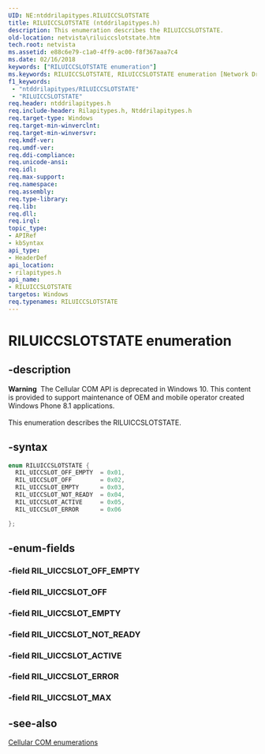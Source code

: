 ```yaml
---
UID: NE:ntddrilapitypes.RILUICCSLOTSTATE
title: RILUICCSLOTSTATE (ntddrilapitypes.h)
description: This enumeration describes the RILUICCSLOTSTATE.
old-location: netvista\riluiccslotstate.htm
tech.root: netvista
ms.assetid: e88c6e79-c1a0-4ff9-ac00-f8f367aaa7c4
ms.date: 02/16/2018
keywords: ["RILUICCSLOTSTATE enumeration"]
ms.keywords: RILUICCSLOTSTATE, RILUICCSLOTSTATE enumeration [Network Drivers Starting with Windows Vista], RIL_UICCSLOT_ACTIVE, RIL_UICCSLOT_EMPTY, RIL_UICCSLOT_ERROR, RIL_UICCSLOT_NOT_READY, RIL_UICCSLOT_OFF, RIL_UICCSLOT_OFF_EMPTY, netvista.riluiccslotstate, rilapitypes/RILUICCSLOTSTATE, rilapitypes/RIL_UICCSLOT_ACTIVE, rilapitypes/RIL_UICCSLOT_EMPTY, rilapitypes/RIL_UICCSLOT_ERROR, rilapitypes/RIL_UICCSLOT_NOT_READY, rilapitypes/RIL_UICCSLOT_OFF, rilapitypes/RIL_UICCSLOT_OFF_EMPTY
f1_keywords:
 - "ntddrilapitypes/RILUICCSLOTSTATE"
 - "RILUICCSLOTSTATE"
req.header: ntddrilapitypes.h
req.include-header: Rilapitypes.h, Ntddrilapitypes.h
req.target-type: Windows
req.target-min-winverclnt:
req.target-min-winversvr:
req.kmdf-ver:
req.umdf-ver:
req.ddi-compliance:
req.unicode-ansi:
req.idl:
req.max-support:
req.namespace:
req.assembly:
req.type-library:
req.lib:
req.dll:
req.irql:
topic_type:
- APIRef
- kbSyntax
api_type:
- HeaderDef
api_location:
- rilapitypes.h
api_name:
- RILUICCSLOTSTATE
targetos: Windows
req.typenames: RILUICCSLOTSTATE
---
```


# RILUICCSLOTSTATE enumeration


## -description


<div class="alert"><b>Warning</b>  The Cellular COM API is deprecated in Windows 10. This content is provided to support maintenance of OEM and mobile operator created Windows Phone 8.1 applications.</div><div> </div>This enumeration describes the RILUICCSLOTSTATE.


## -syntax


```cpp
enum RILUICCSLOTSTATE {
  RIL_UICCSLOT_OFF_EMPTY  = 0x01,
  RIL_UICCSLOT_OFF        = 0x02,
  RIL_UICCSLOT_EMPTY      = 0x03,
  RIL_UICCSLOT_NOT_READY  = 0x04,
  RIL_UICCSLOT_ACTIVE     = 0x05,
  RIL_UICCSLOT_ERROR      = 0x06

};
```


## -enum-fields




### -field RIL_UICCSLOT_OFF_EMPTY


### -field RIL_UICCSLOT_OFF


### -field RIL_UICCSLOT_EMPTY


### -field RIL_UICCSLOT_NOT_READY


### -field RIL_UICCSLOT_ACTIVE


### -field RIL_UICCSLOT_ERROR


### -field RIL_UICCSLOT_MAX




## -see-also

<a href="https://docs.microsoft.com/previous-versions/windows/hardware/cellular/dn946509(v=vs.85)">Cellular COM enumerations</a>



 

 


